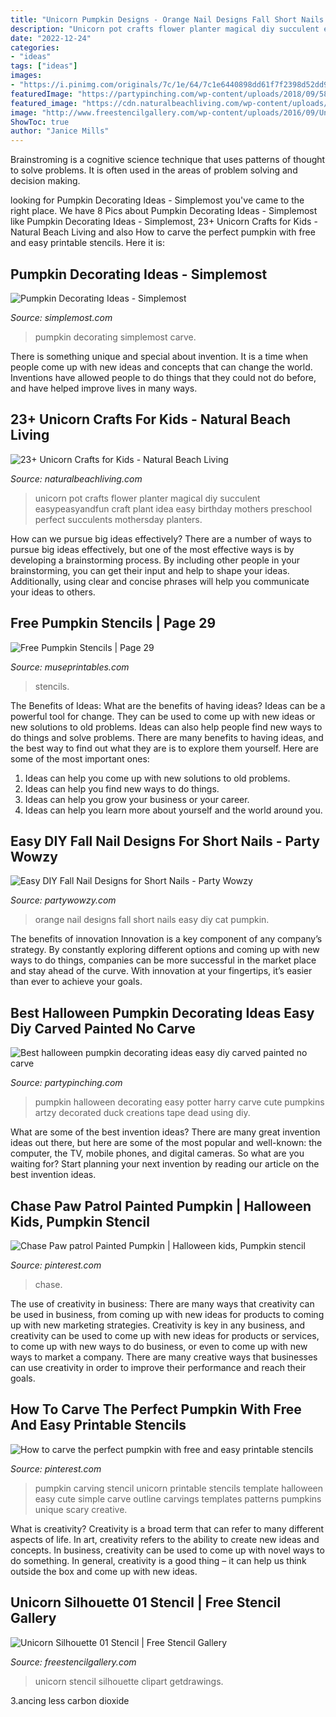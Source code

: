 ```yaml
---
title: "Unicorn Pumpkin Designs - Orange Nail Designs Fall Short Nails Easy Diy Cat Pumpkin"
description: "Unicorn pot crafts flower planter magical diy succulent easypeasyandfun craft plant idea easy birthday mothers preschool perfect succulents mothersday planters"
date: "2022-12-24"
categories:
- "ideas"
tags: ["ideas"]
images:
- "https://i.pinimg.com/originals/7c/1e/64/7c1e6440898dd61f7f2398d52dd94371.jpg"
featuredImage: "https://partypinching.com/wp-content/uploads/2018/09/586e2e7c28e4ade6187c9a68516f79bc.jpg"
featured_image: "https://cdn.naturalbeachliving.com/wp-content/uploads/2018/05/Magical-Unicorn-Flower-Pop-Planters-Perfect-for-Succulents-unicorn-mothersday.jpg"
image: "http://www.freestencilgallery.com/wp-content/uploads/2016/09/Unicorn-Silhouette-01-Stencil-thumb.jpg"
ShowToc: true
author: "Janice Mills"
---
```



Brainstroming is a cognitive science technique that uses patterns of thought to solve problems. It is often used in the areas of problem solving and decision making.

	

		
looking for Pumpkin Decorating Ideas - Simplemost you've came to the right place. We have 8 Pics about Pumpkin Decorating Ideas - Simplemost like Pumpkin Decorating Ideas - Simplemost, 23+ Unicorn Crafts for Kids - Natural Beach Living and also How to carve the perfect pumpkin with free and easy printable stencils. Here it is:
		
    
## Pumpkin Decorating Ideas - Simplemost

<img loading=lazy src="https://www.simplemost.com/wp-content/uploads/2017/09/pumpkin-decorating-ideas.jpg" onerror="this.onerror=null;this.src='https://tse3.mm.bing.net/th?id=OIP.K17qDefGubVEwgdW7ie3ZgHaEJ&amp;pid=15.1';" alt="Pumpkin Decorating Ideas - Simplemost">

_Source: simplemost.com_

>pumpkin decorating simplemost carve. 

	

There is something unique and special about invention. It is a time when people come up with new ideas and concepts that can change the world. Inventions have allowed people to do things that they could not do before, and have helped improve lives in many ways.

    
## 23+ Unicorn Crafts For Kids - Natural Beach Living

<img loading=lazy src="https://cdn.naturalbeachliving.com/wp-content/uploads/2018/05/Magical-Unicorn-Flower-Pop-Planters-Perfect-for-Succulents-unicorn-mothersday.jpg" onerror="this.onerror=null;this.src='https://tse4.mm.bing.net/th?id=OIP.wUsbqmfEDjcEa20lC4OkkwHaKl&amp;pid=15.1';" alt="23+ Unicorn Crafts for Kids - Natural Beach Living">

_Source: naturalbeachliving.com_

>unicorn pot crafts flower planter magical diy succulent easypeasyandfun craft plant idea easy birthday mothers preschool perfect succulents mothersday planters. 

	

How can we pursue big ideas effectively?
There are a number of ways to pursue big ideas effectively, but one of the most effective ways is by developing a brainstorming process. By including other people in your brainstorming, you can get their input and help to shape your ideas. Additionally, using clear and concise phrases will help you communicate your ideas to others.

    
## Free Pumpkin Stencils | Page 29

<img loading=lazy src="https://museprintables.com/files/pumpkin-stencils/png/tribal-cow-head-pumpkin-stencil-thumbnail.png" onerror="this.onerror=null;this.src='https://tse4.mm.bing.net/th?id=OIP.aoo-nO9-5NRS6G1sEFO2jQAAAA&amp;pid=15.1';" alt="Free Pumpkin Stencils | Page 29">

_Source: museprintables.com_

>stencils. 

	

The Benefits of Ideas: What are the benefits of having ideas?
Ideas can be a powerful tool for change. They can be used to come up with new ideas or new solutions to old problems. Ideas can also help people find new ways to do things and solve problems. There are many benefits to having ideas, and the best way to find out what they are is to explore them yourself. Here are some of the most important ones: 
1. Ideas can help you come up with new solutions to old problems.
2. Ideas can help you find new ways to do things.
3. Ideas can help you grow your business or your career.
4. Ideas can help you learn more about yourself and the world around you.

    
## Easy DIY Fall Nail Designs For Short Nails - Party Wowzy

<img loading=lazy src="https://partywowzy.com/wp-content/uploads/2019/05/Black-Orange.jpg" onerror="this.onerror=null;this.src='https://tse2.mm.bing.net/th?id=OIP.GqfFIntrYO5BkHQGVB1B8AC7FN&amp;pid=15.1';" alt="Easy DIY Fall Nail Designs for Short Nails - Party Wowzy">

_Source: partywowzy.com_

>orange nail designs fall short nails easy diy cat pumpkin. 

	

The benefits of innovation
Innovation is a key component of any company’s strategy. By constantly exploring different options and coming up with new ways to do things, companies can be more successful in the market place and stay ahead of the curve. With innovation at your fingertips, it’s easier than ever to achieve your goals.

    
## Best Halloween Pumpkin Decorating Ideas Easy Diy Carved Painted No Carve

<img loading=lazy src="https://partypinching.com/wp-content/uploads/2018/09/586e2e7c28e4ade6187c9a68516f79bc.jpg" onerror="this.onerror=null;this.src='https://tse2.mm.bing.net/th?id=OIP.Al0_drcrh8LzxH4zIpqjmAHaHa&amp;pid=15.1';" alt="Best halloween pumpkin decorating ideas easy diy carved painted no carve">

_Source: partypinching.com_

>pumpkin halloween decorating easy potter harry carve cute pumpkins artzy decorated duck creations tape dead using diy. 

	

What are some of the best invention ideas?
There are many great invention ideas out there, but here are some of the most popular and well-known: the computer, the TV, mobile phones, and digital cameras. So what are you waiting for? Start planning your next invention by reading our article on the best invention ideas.

    
## Chase Paw Patrol Painted Pumpkin | Halloween Kids, Pumpkin Stencil

<img loading=lazy src="https://i.pinimg.com/originals/7c/1e/64/7c1e6440898dd61f7f2398d52dd94371.jpg" onerror="this.onerror=null;this.src='https://tse1.mm.bing.net/th?id=OIP.b7k-00hqn8EhnvvBXHR1dAHaJ4&amp;pid=15.1';" alt="Chase Paw patrol Painted Pumpkin | Halloween kids, Pumpkin stencil">

_Source: pinterest.com_

>chase. 

	

The use of creativity in business: There are many ways that creativity can be used in business, from coming up with new ideas for products to coming up with new marketing strategies.
Creativity is key in any business, and creativity can be used to come up with new ideas for products or services, to come up with new ways to do business, or even to come up with new ways to market a company. There are many creative ways that businesses can use creativity in order to improve their performance and reach their goals.

    
## How To Carve The Perfect Pumpkin With Free And Easy Printable Stencils

<img loading=lazy src="https://i.pinimg.com/736x/f5/40/51/f5405149a9f2bd1e60d8656ea5d6cade.jpg" onerror="this.onerror=null;this.src='https://tse4.mm.bing.net/th?id=OIP.-2Yyl2H2StDkFOK6lW5xAAHaKX&amp;pid=15.1';" alt="How to carve the perfect pumpkin with free and easy printable stencils">

_Source: pinterest.com_

>pumpkin carving stencil unicorn printable stencils template halloween easy cute simple carve outline carvings templates patterns pumpkins unique scary creative. 

	

What is creativity?
Creativity is a broad term that can refer to many different aspects of life. In art, creativity refers to the ability to create new ideas and concepts. In business, creativity can be used to come up with novel ways to do something. In general, creativity is a good thing – it can help us think outside the box and come up with new ideas.

    
## Unicorn Silhouette 01 Stencil | Free Stencil Gallery

<img loading=lazy src="http://www.freestencilgallery.com/wp-content/uploads/2016/09/Unicorn-Silhouette-01-Stencil-thumb.jpg" onerror="this.onerror=null;this.src='https://tse2.mm.bing.net/th?id=OIP.GQLgk2RjHJsQPeMF9uCWmAHaHa&amp;pid=15.1';" alt="Unicorn Silhouette 01 Stencil | Free Stencil Gallery">

_Source: freestencilgallery.com_

>unicorn stencil silhouette clipart getdrawings. 

	

3.ancing less carbon dioxide 

